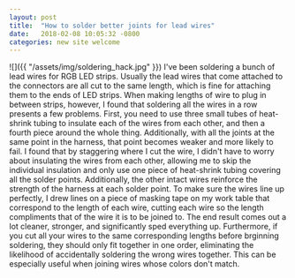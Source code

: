 ```yaml
---
layout: post
title:  "How to solder better joints for lead wires"
date:   2018-02-08 10:05:32 -0800
categories: new site welcome
---
```

![]({{ "/assets/img/soldering_hack.jpg" }})
I've been soldering a bunch of lead wires for RGB LED strips. Usually the lead wires that come attached to the connectors are all cut to the same length, which is fine for attaching them to the ends of LED strips. When making lengths of wire to plug in between strips, however, I found that soldering all the wires in a row presents a few problems. First, you need to use three small tubes of heat-shrink tubing to insulate each of the wires from each other, and then a fourth piece around the whole thing. Additionally, with all the joints at the same point in the harness, that point becomes weaker and more likely to fail. I found that by staggering where I cut the wire, I didn't have to worry about insulating the wires from each other, allowing me to skip the individual insulation and only use one piece of heat-shrink tubing covering all the solder points. Additionally, the other intact wires reinforce the strength of the harness at each solder point. To make sure the wires line up perfectly, I drew lines on a piece of masking tape on my work table that correspond to the length of each wire, cutting each wire so the length compliments that of the wire it is to be joined to. The end result comes out a lot cleaner, stronger, and significantly sped everything up. Furthermore, if you cut all your wires to the same corresponding lengths before brginning soldering, they should only fit together in one order, eliminating the likelihood of accidentally soldering the wrong wires together. This can be especially useful when joining wires whose colors don't match. 